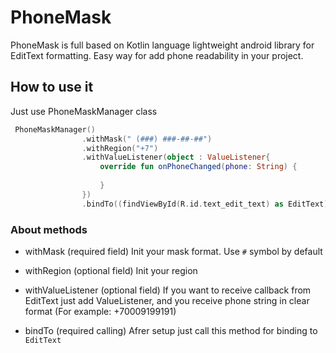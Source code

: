 # PhoneMask
PhoneMask is full based on Kotlin language lightweight android library for EditText formatting. Easy way for add phone readability in your project.

## How to use it
Just use PhoneMaskManager class
```kotlin
 PhoneMaskManager()
                .withMask(" (###) ###-##-##")
                .withRegion("+7")
                .withValueListener(object : ValueListener{
                    override fun onPhoneChanged(phone: String) {
                       
                    }
                })
                .bindTo((findViewById(R.id.text_edit_text) as EditText))
```

### About methods
- withMask 
(required field)
Init your mask format. Use `#` symbol by default

- withRegion
(optional field)
Init your region

- withValueListener 
(optional field)
If you want to receive callback from EditText just add ValueListener, and you receive phone string in clear format 
(For example: +70009199191)

- bindTo 
(required calling)
Afrer setup just call this method for binding to `EditText`
